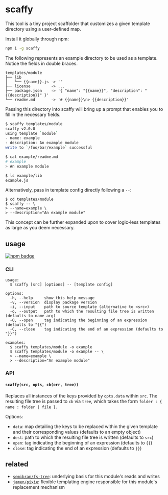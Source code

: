 # scaffy
This tool is a tiny project scaffolder that customizes a given template directory using a user-defined map.

Install it globally through npm:

```sh
npm i -g scaffy
```

The following represents an example directory to be used as a template. Notice the fields in double braces.

```
templates/module
├── lib
│   └── {{name}}.js -> ''
├── license         -> ...
├── package.json    -> '{ "name": "{{name}}", "description": "{{description}}" }'
└── readme.md       -> '# {{name}}\n> {{description}}'
```

Passing this directory into scaffy will bring up a prompt that enables you to fill in the necessary fields.

```sh
$ scaffy templates/module
scaffy v2.0.0
using template `module`
- name: example
- description: An example module
write to `/foo/bar/example` successful

$ cat example/readme.md
# example
> An example module

$ ls example/lib
example.js
```

Alternatively, pass in template config directly following a `--`:

```
$ cd templates/module
$ scaffy -- \
> --name=example \
> --description="An example module"
```

This concept can be further expanded upon to cover logic-less templates as large as you deem necessary.

## usage
[![npm badge]][npm package]

### CLI
```
usage:
  $ scaffy [src] [options] -- [template config]

options:
  -h, --help     show this help message
  -v, --version  display package version
  -i, --input    path to source template (alternative to <src>)
  -o, --output   path to which the resulting file tree is written (defaults to name arg)
  -O, --open     tag indicating the beginning of an expression (defaults to "{{")
  -C, --close    tag indicating the end of an expression (defaults to "}}")

examples:
  $ scaffy templates/module -o example
  $ scaffy templates/module -o example -- \
  > --name=example \
  > --description="An example module"
```

### API

#### `scaffy(src, opts, cb(err, tree))`
Replaces all instances of the keys provided by `opts.data` within `src`. The resulting file tree is passed to `cb` via `tree`, which takes the form `folder : { name : folder | file }`.

Options:
* `data`: map detailing the keys to be replaced within the given template and their corresponding values (defaults to an empty object)
* `dest`: path to which the resulting file tree is written (defaults to `src`)
* `open`: tag indicating the beginning of an expression (defaults to `{{`)
* `close`: tag indicating the end of an expression (defaults to `}}`)

## related
* [`semibran/fs-tree`][semibran/fs-tree]: underlying basis for this module's reads and writes
* [`jamen/pixie`][jamen/pixie]: flexible templating engine responsible for this module's replacement mechanism

[npm badge]:        https://nodei.co/npm/scaffy.png?mini
[npm package]:      https://npmjs.com/package/scaffy
[semibran/fs-tree]: https://github.com/semibran/fs-tree
[jamen/pixie]:      https://github.com/jamen/pixie
